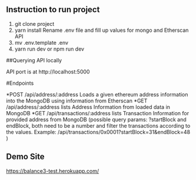 ## Instruction to run project

1. git clone project
2. yarn install
Rename .env file and fill up values for mongo and Etherscan API
3. mv .env.template .env 
4. yarn run dev  or npm run dev


##Querying API locally

API port is at http://localhost:5000

#Endpoints

*POST /api/address/:address
Loads a given ethereum address information into the MongoDB using information from Etherscan
*GET /api/address/:address
lists Address Information from loaded data in MongoDB
*GET /api/transactions/:address
lists Transaction Information for provided address from MongoDB
(possible query params: ?startBlock and endBlock, both need to be a number and filter the transactions according to the values. Example:
/api/transactions/0x0001?startBlock=31&endBlock=48
 )

## Demo Site

https://balance3-test.herokuapp.com/



